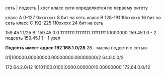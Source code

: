 сеть | подсеть | хост 
класс сети определяется по первому октету


класс А 0-127 0ххххххх 8 бит на сеть
класс B 128-191 10хххххх 16 бит на сеть
класс С 192-225 110ххххх 24 бит на сеть

159.45.1.1/25
B. 159.45.0.0 
		11111111.11111111.*11111111.1*0000000
	159.45.1.0 - 2 подсеть
	159.45.1.1 - 1 узел



**Подсеть имеет адрес 192.168.1.0/28** 28 - маска подсети с сетью 

01|100000.00000000.00000000.00000000/2
64.0.0.0/2

172.64.2.0/12
10101100.0100|0000.00000010.00000000
172.64.0.0/12